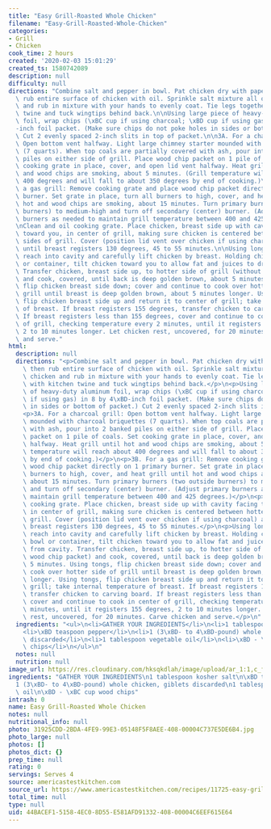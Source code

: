 ```yaml
---
title: "Easy Grill-Roasted Whole Chicken"
filename: "Easy-Grill-Roasted-Whole-Chicken"
categories:
- Grill
- Chicken
cook_time: 2 hours
created: '2020-02-03 15:01:29'
created_ts: 1580742089
description: null
difficulty: null
directions: "Combine salt and pepper in bowl. Pat chicken dry with paper towels, then\
  \ rub entire surface of chicken with oil. Sprinkle salt mixture all over chicken\
  \ and rub in mixture with your hands to evenly coat. Tie legs together with kitchen\
  \ twine and tuck wingtips behind back.\n\nUsing large piece of heavy-duty aluminum\
  \ foil, wrap chips (\xBC cup if using charcoal; \xBD cup if using gas) in 8 by 4\xBD\
  -inch foil packet. (Make sure chips do not poke holes in sides or bottom of packet.)\
  \ Cut 2 evenly spaced 2-inch slits in top of packet.\n\n3A. For a charcoal grill:\
  \ Open bottom vent halfway. Light large chimney starter mounded with charcoal briquettes\
  \ (7 quarts). When top coals are partially covered with ash, pour into 2 banked\
  \ piles on either side of grill. Place wood chip packet on 1 pile of coals. Set\
  \ cooking grate in place, cover, and open lid vent halfway. Heat grill until hot\
  \ and wood chips are smoking, about 5 minutes. (Grill temperature will reach about\
  \ 400 degrees and will fall to about 350 degrees by end of cooking.)\n\n3B. For\
  \ a gas grill: Remove cooking grate and place wood chip packet directly on 1 primary\
  \ burner. Set grate in place, turn all burners to high, cover, and heat grill until\
  \ hot and wood chips are smoking, about 15 minutes. Turn primary burners (two outside\
  \ burners) to medium-high and turn off secondary (center) burner. (Adjust primary\
  \ burners as needed to maintain grill temperature between 400 and 425 degrees.)\n\
  \nClean and oil cooking grate. Place chicken, breast side up with cavity facing\
  \ toward you, in center of grill, making sure chicken is centered between hotter\
  \ sides of grill. Cover (position lid vent over chicken if using charcoal) and cook\
  \ until breast registers 130 degrees, 45 to 55 minutes.\n\nUsing long grill tongs,\
  \ reach into cavity and carefully lift chicken by breast. Holding chicken over bowl\
  \ or container, tilt chicken toward you to allow fat and juices to drain from cavity.\
  \ Transfer chicken, breast side up, to hotter side of grill (without wood chip packet)\
  \ and cook, covered, until back is deep golden brown, about 5 minutes. Using tongs,\
  \ flip chicken breast side down; cover and continue to cook over hotter side of\
  \ grill until breast is deep golden brown, about 5 minutes longer. Using tongs,\
  \ flip chicken breast side up and return it to center of grill; take internal temperature\
  \ of breast. If breast registers 155 degrees, transfer chicken to carving board.\
  \ If breast registers less than 155 degrees, cover and continue to cook in center\
  \ of grill, checking temperature every 2 minutes, until it registers 155 degrees,\
  \ 2 to 10 minutes longer. Let chicken rest, uncovered, for 20 minutes. Carve chicken\
  \ and serve."
html:
  description: null
  directions: "<p>Combine salt and pepper in bowl. Pat chicken dry with paper towels,\
    \ then rub entire surface of chicken with oil. Sprinkle salt mixture all over\
    \ chicken and rub in mixture with your hands to evenly coat. Tie legs together\
    \ with kitchen twine and tuck wingtips behind back.</p>\n<p>Using large piece\
    \ of heavy-duty aluminum foil, wrap chips (\xBC cup if using charcoal; \xBD cup\
    \ if using gas) in 8 by 4\xBD-inch foil packet. (Make sure chips do not poke holes\
    \ in sides or bottom of packet.) Cut 2 evenly spaced 2-inch slits in top of packet.</p>\n\
    <p>3A. For a charcoal grill: Open bottom vent halfway. Light large chimney starter\
    \ mounded with charcoal briquettes (7 quarts). When top coals are partially covered\
    \ with ash, pour into 2 banked piles on either side of grill. Place wood chip\
    \ packet on 1 pile of coals. Set cooking grate in place, cover, and open lid vent\
    \ halfway. Heat grill until hot and wood chips are smoking, about 5 minutes. (Grill\
    \ temperature will reach about 400 degrees and will fall to about 350 degrees\
    \ by end of cooking.)</p>\n<p>3B. For a gas grill: Remove cooking grate and place\
    \ wood chip packet directly on 1 primary burner. Set grate in place, turn all\
    \ burners to high, cover, and heat grill until hot and wood chips are smoking,\
    \ about 15 minutes. Turn primary burners (two outside burners) to medium-high\
    \ and turn off secondary (center) burner. (Adjust primary burners as needed to\
    \ maintain grill temperature between 400 and 425 degrees.)</p>\n<p>Clean and oil\
    \ cooking grate. Place chicken, breast side up with cavity facing toward you,\
    \ in center of grill, making sure chicken is centered between hotter sides of\
    \ grill. Cover (position lid vent over chicken if using charcoal) and cook until\
    \ breast registers 130 degrees, 45 to 55 minutes.</p>\n<p>Using long grill tongs,\
    \ reach into cavity and carefully lift chicken by breast. Holding chicken over\
    \ bowl or container, tilt chicken toward you to allow fat and juices to drain\
    \ from cavity. Transfer chicken, breast side up, to hotter side of grill (without\
    \ wood chip packet) and cook, covered, until back is deep golden brown, about\
    \ 5 minutes. Using tongs, flip chicken breast side down; cover and continue to\
    \ cook over hotter side of grill until breast is deep golden brown, about 5 minutes\
    \ longer. Using tongs, flip chicken breast side up and return it to center of\
    \ grill; take internal temperature of breast. If breast registers 155 degrees,\
    \ transfer chicken to carving board. If breast registers less than 155 degrees,\
    \ cover and continue to cook in center of grill, checking temperature every 2\
    \ minutes, until it registers 155 degrees, 2 to 10 minutes longer. Let chicken\
    \ rest, uncovered, for 20 minutes. Carve chicken and serve.</p>\n"
  ingredients: "<ul>\n<li>GATHER YOUR INGREDIENTS</li>\n<li>1 tablespoon kosher salt</li>\n\
    <li>\xBD teaspoon pepper</li>\n<li>1 (3\xBD- to 4\xBD-pound) whole chicken, giblets\
    \ discarded</li>\n<li>1 tablespoon vegetable oil</li>\n<li>\xBD - \xBC cup wood\
    \ chips</li>\n</ul>\n"
  notes: null
  nutrition: null
image_url: https://res.cloudinary.com/hksqkdlah/image/upload/ar_1:1,c_fill,dpr_2.0,f_auto,fl_lossy.progressive.strip_profile,g_faces:auto,q_auto:low,w_344/SFS_GrillRoastedWholeChicken_72_cl3poy
ingredients: "GATHER YOUR INGREDIENTS\n1 tablespoon kosher salt\n\xBD teaspoon pepper\n\
  1 (3\xBD- to 4\xBD-pound) whole chicken, giblets discarded\n1 tablespoon vegetable\
  \ oil\n\xBD - \xBC cup wood chips"
intrash: 0
name: Easy Grill-Roasted Whole Chicken
notes: null
nutritional_info: null
photo: 31925CDD-2BDA-4FE9-99E3-05148F5F8AEE-408-00004C737E5DE6B4.jpg
photo_large: null
photos: []
photos_dict: {}
prep_time: null
rating: 0
servings: Serves 4
source: americastestkitchen.com
source_url: https://www.americastestkitchen.com/recipes/11725-easy-grill-roasted-whole-chicken
total_time: null
type: null
uid: 44BACEF1-5158-4EC0-8D55-E581AFD91332-408-00004C6EEF615E64
---
```

